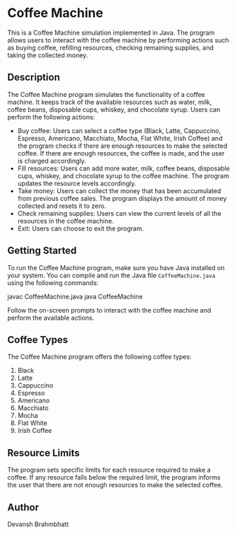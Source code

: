 # Coffee Machine

This is a Coffee Machine simulation implemented in Java. The program allows users to interact with the coffee machine by performing actions such as buying coffee, refilling resources, checking remaining supplies, and taking the collected money.

## Description

The Coffee Machine program simulates the functionality of a coffee machine. It keeps track of the available resources such as water, milk, coffee beans, disposable cups, whiskey, and chocolate syrup. Users can perform the following actions:

- Buy coffee: Users can select a coffee type (Black, Latte, Cappuccino, Espresso, Americano, Macchiato, Mocha, Flat White, Irish Coffee) and the program checks if there are enough resources to make the selected coffee. If there are enough resources, the coffee is made, and the user is charged accordingly.
- Fill resources: Users can add more water, milk, coffee beans, disposable cups, whiskey, and chocolate syrup to the coffee machine. The program updates the resource levels accordingly.
- Take money: Users can collect the money that has been accumulated from previous coffee sales. The program displays the amount of money collected and resets it to zero.
- Check remaining supplies: Users can view the current levels of all the resources in the coffee machine.
- Exit: Users can choose to exit the program.

## Getting Started

To run the Coffee Machine program, make sure you have Java installed on your system. You can compile and run the Java file `CoffeeMachine.java` using the following commands:

javac CoffeeMachine.java
java CoffeeMachine


Follow the on-screen prompts to interact with the coffee machine and perform the available actions.

## Coffee Types

The Coffee Machine program offers the following coffee types:

1. Black
2. Latte
3. Cappuccino
4. Espresso
5. Americano
6. Macchiato
7. Mocha
8. Flat White
9. Irish Coffee

## Resource Limits

The program sets specific limits for each resource required to make a coffee. If any resource falls below the required limit, the program informs the user that there are not enough resources to make the selected coffee.


## Author

Devansh Brahmbhatt
